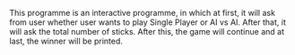 This programme is an interactive programme, in which at first, it will ask from user whether user wants to play Single Player or AI vs AI. After that, it will ask the total number of sticks. After this, the game will continue and at last, the winner will be printed.
